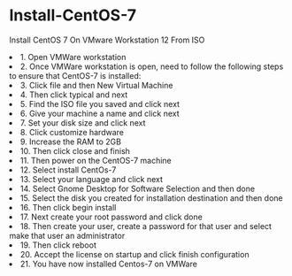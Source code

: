 # Install-CentOS-7
Install CentOS 7 On VMware Workstation 12 From ISO

<li>1.	Open VMWare workstation</li>
<li>2.	Once VMWare workstation is open, need to follow the following steps to ensure that CentOS-7 is installed:</li>
<li>3.	Click file and then New Virtual Machine</li>
<li>4.	Then click typical and next</li>
<li>5.	Find the ISO file you saved and click next</li>
<li>6.	Give your machine a name and click next</li>
<li>7.	Set your disk size and click next</li>
<li>8.	Click customize hardware</li>
<li>9.	Increase the RAM to 2GB</li>
<li>10.	Then click close and finish</li>
<li>11.	Then power on the CentOS-7 machine</li>
<li>12.	Select install CentOs-7</li>
<li>13.	Select your language and click next</li>
<li>14.	Select Gnome Desktop for Software Selection and then done</li>
<li>15.	Select the disk you created for installation destination and then done</li>
<li>16.	Then click begin install</li>
<li>17.	Next create your root password and click done</li>
<li>18.	Then create your user, create a password for that user and select make that user an administrator</li>
<li>19.	Then click reboot</li>
<li>20.	Accept the license on startup and click finish configuration</li>
<li>21.	You have now installed Centos-7 on VMWare</li>
